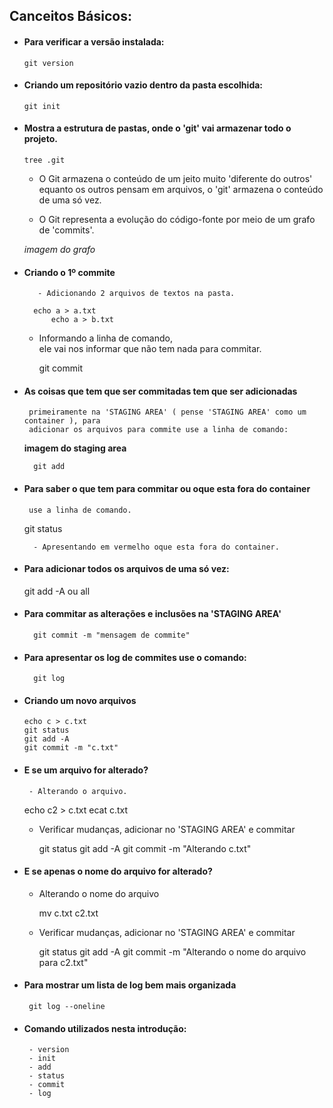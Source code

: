 ## Canceitos Básicos:

- #### Para verificar a versão instalada:
    
      git version
  
- #### Criando um repositório vazio dentro da pasta escolhida:
  
      git init

- #### Mostra a estrutura de pastas, onde o 'git' vai armazenar todo o projeto.
  
      tree .git
  
     - O Git armazena o conteúdo de um jeito muito 'diferente do outros'
       equanto os outros pensam em arquivos, o 'git' armazena o conteúdo de uma só vez.
     
     - O Git representa a evolução do código-fonte por meio de um grafo de 'commits'.
	 
	 *imagem do grafo*
	 	 
- #### Criando o 1º commite
  
         - Adicionando 2 arquivos de textos na pasta.
         
	    echo a > a.txt
            echo a > b.txt
	 
	 - Informando a linha de comando,  
	     ele vai nos informar que não tem nada para commitar.
	 
	     git commit
	       
- #### As coisas que tem que ser commitadas tem que ser adicionadas
       primeiramente na 'STAGING AREA' ( pense 'STAGING AREA' como um container ), para 
       adicionar os arquivos para commite use a linha de comando:
     
	 **imagem do staging area**
	 
        git add

- #### Para saber o que tem para commitar ou oque esta fora do container 
       use a linha de comando.	 
	 
	git status

        - Apresentando em vermelho oque esta fora do container.
	 
- #### Para adicionar todos os arquivos de uma só vez: 
	 
	git add -A ou all
	 
- #### Para commitar as alterações e inclusões na 'STAGING AREA'

        git commit -m "mensagem de commite"	

- #### Para apresentar os log de commites use o comando:
  
        git log

- #### Criando um novo arquivos
   
      echo c > c.txt
      git status
      git add -A
      git commit -m "c.txt"

- #### E se um arquivo for alterado?
    
       - Alterando o arquivo.
	   
	 echo c2 > c.txt
         ecat c.txt
	  
	- Verificar mudanças, adicionar no 'STAGING AREA' e commitar 
	   
	  git status
          git add -A
          git commit -m "Alterando c.txt"
	
- #### E se apenas o nome do arquivo for alterado?
    
	- Alterando o nome do arquivo
	
	  mv c.txt c2.txt
	
	- Verificar mudanças, adicionar no 'STAGING AREA' e commitar 
	   
	   git status
	   git add -A
	   git commit -m "Alterando o nome do arquivo para c2.txt"
	 
	 
- #### Para mostrar um lista de log bem mais organizada
    
       git log --oneline

- #### Comando utilizados nesta introdução:
    
       - version
       - init
       - add
       - status
       - commit
       - log
